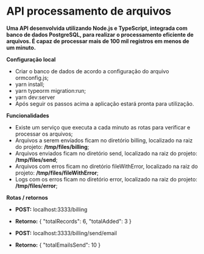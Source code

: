 # API processamento de arquivos

**Uma API desenvolvida utilizando Node.js e TypeScript, integrada com banco de dados PostgreSQL, para realizar o processamento eficiente de arquivos. 
É capaz de processar mais de 100 mil registros em menos de um minuto.**


**Configuração local**

- Criar o banco de dados de acordo a configuração do arquivo ormconfig.js;
- yarn install;
- yarn typeorm migration:run;
- yarn dev:server
- Após seguir os passos acima a aplicação estará pronta para utilização. 

**Funcionalidades**

- Existe um serviço que executa a cada minuto as rotas para verificar e processar os arquivos;
- Arquivos a serem enviados ficam no diretório billing, localizado na raiz do projeto: **/tmp/files/billing**;
- Arquivos enviados ficam no diretório send, localizado na raiz do projeto: **/tmp/files/send**;
- Arquivos com erros ficam no diretório fileWithError, localizado na raiz do projeto: **/tmp/files/fileWithError**;
- Logs com os erros ficam no diretório error, localizado na raiz do projeto: **/tmp/files/error**;

**Rotas / retornos**

- **POST:** localhost:3333/billing
- **Retorno:**
  {
    "totalRecords": 6,
    "totalAdded": 3
  }

- **POST:** localhost:3333/billing/send/email
- **Retorno:**
  {
    "totalEmailsSend": 10
  }

